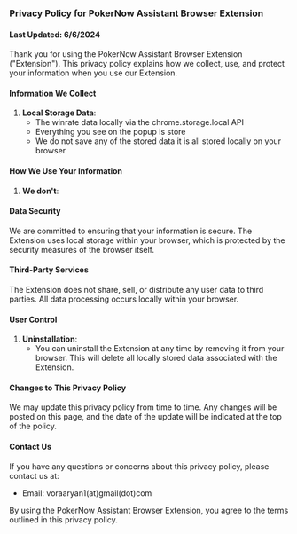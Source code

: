 ### Privacy Policy for PokerNow Assistant Browser Extension

#### Last Updated: 6/6/2024

Thank you for using the PokerNow Assistant Browser Extension ("Extension"). This privacy policy explains how we collect, use, and protect your information when you use our Extension.

#### Information We Collect

1. **Local Storage Data**:
   - The winrate data locally via the chrome.storage.local API
   - Everything you see on the popup is store
   - We do not save any of the stored data it is all stored locally on your browser

#### How We Use Your Information

1. **We don't**:

#### Data Security

We are committed to ensuring that your information is secure. The Extension uses local storage within your browser, which is protected by the security measures of the browser itself.

#### Third-Party Services

The Extension does not share, sell, or distribute any user data to third parties. All data processing occurs locally within your browser.

#### User Control

1. **Uninstallation**:
   - You can uninstall the Extension at any time by removing it from your browser. This will delete all locally stored data associated with the Extension.

#### Changes to This Privacy Policy

We may update this privacy policy from time to time. Any changes will be posted on this page, and the date of the update will be indicated at the top of the policy.

#### Contact Us

If you have any questions or concerns about this privacy policy, please contact us at:

- Email: voraaryan1(at)gmail(dot)com 

By using the PokerNow Assistant Browser Extension, you agree to the terms outlined in this privacy policy.

